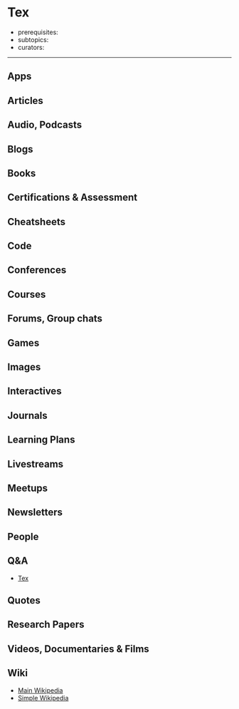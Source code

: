 # Tex

- prerequisites:
- subtopics:
- curators:

------

## Apps

## Articles

## Audio, Podcasts

## Blogs

## Books

## Certifications & Assessment

## Cheatsheets

## Code

## Conferences

## Courses

## Forums, Group chats

## Games

## Images

## Interactives

## Journals

## Learning Plans

## Livestreams

## Meetups

## Newsletters

## People

## Q&A

- [Tex](https://tex.stackexchange.com)

## Quotes

## Research Papers

## Videos, Documentaries & Films

## Wiki

- [Main Wikipedia](https://en.wikipedia.org/wiki/TeX)
- [Simple Wikipedia](https://simple.wikipedia.org/wiki/LaTeX)

